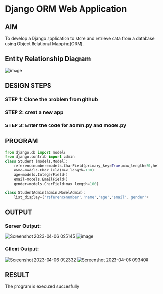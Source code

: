 # Django ORM Web Application

## AIM
To develop a Django application to store and retrieve data from a database using Object Relational Mapping(ORM).

## Entity Relationship Diagram

![image](https://user-images.githubusercontent.com/117974950/230272027-21de5932-271d-4d59-b2ad-12a8c5f0e1ae.png)


## DESIGN STEPS

### STEP 1: Clone the problem from github
### STEP 2: creat a new app
### STEP 3: Enter the code for admin.py and model.py
## PROGRAM
```python
from django.db import models
from django.contrib import admin
class Student (models.Model):
    referencenumber=models.CharField(primary_key=True,max_length=20,help_text="reference number")
    name=models.CharField(max_length=100)
    age=models.IntegerField()
    email=models.EmailField()
    gender=models.CharField(max_length=100)

class StudentAdmin(admin.ModelAdmin):
    list_display=('referencenumber','name','age','email','gender')
```

## OUTPUT
### Server Output:
![Screenshot 2023-04-06 095145](https://user-images.githubusercontent.com/117974950/230272095-a628b0b2-a852-43ae-bca7-80351983164a.png)
![image](https://user-images.githubusercontent.com/117974950/230269934-26b5ace9-a9b4-4ffb-b30f-3445dad8b405.png)
### Client Output:
![Screenshot 2023-04-06 092332](https://user-images.githubusercontent.com/117974950/230270012-169f0d52-9b67-45e8-be0b-c0e8e8d475b9.png)
![Screenshot 2023-04-06 093408](https://user-images.githubusercontent.com/117974950/230270037-ea125b5b-4d60-47a2-8b89-25512afeb351.png)


## RESULT
The program is executed succesfully
